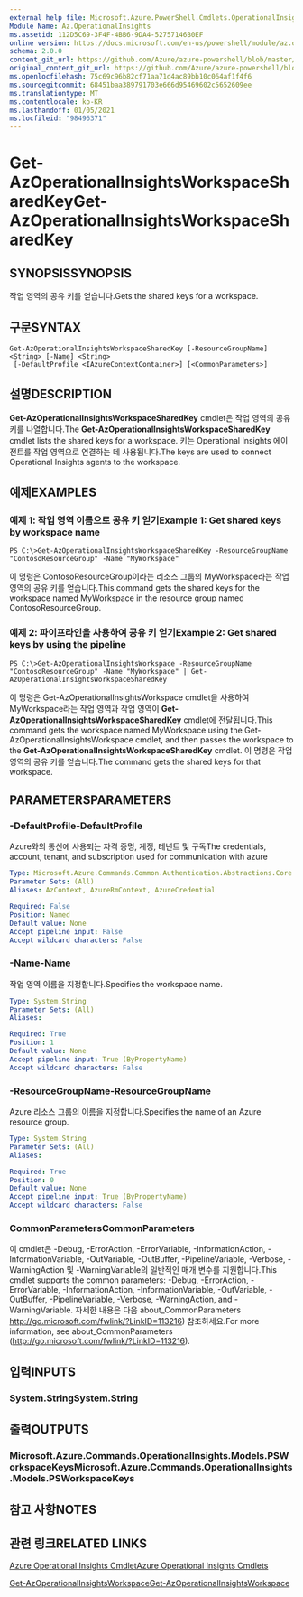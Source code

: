 ```yaml
---
external help file: Microsoft.Azure.PowerShell.Cmdlets.OperationalInsights.dll-Help.xml
Module Name: Az.OperationalInsights
ms.assetid: 112D5C69-3F4F-4BB6-9DA4-52757146B0EF
online version: https://docs.microsoft.com/en-us/powershell/module/az.operationalinsights/get-azoperationalinsightsworkspacesharedkey
schema: 2.0.0
content_git_url: https://github.com/Azure/azure-powershell/blob/master/src/OperationalInsights/OperationalInsights/help/Get-AzOperationalInsightsWorkspaceSharedKey.md
original_content_git_url: https://github.com/Azure/azure-powershell/blob/master/src/OperationalInsights/OperationalInsights/help/Get-AzOperationalInsightsWorkspaceSharedKey.md
ms.openlocfilehash: 75c69c96b82cf71aa71d4ac89bb10c064af1f4f6
ms.sourcegitcommit: 68451baa389791703e666d95469602c5652609ee
ms.translationtype: MT
ms.contentlocale: ko-KR
ms.lasthandoff: 01/05/2021
ms.locfileid: "98496371"
---
```

# <span data-ttu-id="44d2f-101">Get-AzOperationalInsightsWorkspaceSharedKey</span><span class="sxs-lookup"><span data-stu-id="44d2f-101">Get-AzOperationalInsightsWorkspaceSharedKey</span></span>

## <span data-ttu-id="44d2f-102">SYNOPSIS</span><span class="sxs-lookup"><span data-stu-id="44d2f-102">SYNOPSIS</span></span>
<span data-ttu-id="44d2f-103">작업 영역의 공유 키를 얻습니다.</span><span class="sxs-lookup"><span data-stu-id="44d2f-103">Gets the shared keys for a workspace.</span></span>

## <span data-ttu-id="44d2f-104">구문</span><span class="sxs-lookup"><span data-stu-id="44d2f-104">SYNTAX</span></span>

```
Get-AzOperationalInsightsWorkspaceSharedKey [-ResourceGroupName] <String> [-Name] <String>
 [-DefaultProfile <IAzureContextContainer>] [<CommonParameters>]
```

## <span data-ttu-id="44d2f-105">설명</span><span class="sxs-lookup"><span data-stu-id="44d2f-105">DESCRIPTION</span></span>
<span data-ttu-id="44d2f-106">**Get-AzOperationalInsightsWorkspaceSharedKey** cmdlet은 작업 영역의 공유 키를 나열합니다.</span><span class="sxs-lookup"><span data-stu-id="44d2f-106">The **Get-AzOperationalInsightsWorkspaceSharedKey** cmdlet lists the shared keys for a workspace.</span></span>
<span data-ttu-id="44d2f-107">키는 Operational Insights 에이전트를 작업 영역으로 연결하는 데 사용됩니다.</span><span class="sxs-lookup"><span data-stu-id="44d2f-107">The keys are used to connect Operational Insights agents to the workspace.</span></span>

## <span data-ttu-id="44d2f-108">예제</span><span class="sxs-lookup"><span data-stu-id="44d2f-108">EXAMPLES</span></span>

### <span data-ttu-id="44d2f-109">예제 1: 작업 영역 이름으로 공유 키 얻기</span><span class="sxs-lookup"><span data-stu-id="44d2f-109">Example 1: Get shared keys by workspace name</span></span>
```
PS C:\>Get-AzOperationalInsightsWorkspaceSharedKey -ResourceGroupName "ContosoResourceGroup" -Name "MyWorkspace"
```

<span data-ttu-id="44d2f-110">이 명령은 ContosoResourceGroup이라는 리소스 그룹의 MyWorkspace라는 작업 영역의 공유 키를 얻습니다.</span><span class="sxs-lookup"><span data-stu-id="44d2f-110">This command gets the shared keys for the workspace named MyWorkspace in the resource group named ContosoResourceGroup.</span></span>

### <span data-ttu-id="44d2f-111">예제 2: 파이프라인을 사용하여 공유 키 얻기</span><span class="sxs-lookup"><span data-stu-id="44d2f-111">Example 2: Get shared keys by using the pipeline</span></span>
```
PS C:\>Get-AzOperationalInsightsWorkspace -ResourceGroupName "ContosoResourceGroup" -Name "MyWorkspace" | Get-AzOperationalInsightsWorkspaceSharedKey
```

<span data-ttu-id="44d2f-112">이 명령은 Get-AzOperationalInsightsWorkspace cmdlet을 사용하여 MyWorkspace라는 작업 영역과 작업 영역이 **Get-AzOperationalInsightsWorkspaceSharedKey** cmdlet에 전달됩니다.</span><span class="sxs-lookup"><span data-stu-id="44d2f-112">This command gets the workspace named MyWorkspace using the Get-AzOperationalInsightsWorkspace cmdlet, and then passes the workspace to the **Get-AzOperationalInsightsWorkspaceSharedKey** cmdlet.</span></span>
<span data-ttu-id="44d2f-113">이 명령은 작업 영역의 공유 키를 얻습니다.</span><span class="sxs-lookup"><span data-stu-id="44d2f-113">The command gets the shared keys for that workspace.</span></span>

## <span data-ttu-id="44d2f-114">PARAMETERS</span><span class="sxs-lookup"><span data-stu-id="44d2f-114">PARAMETERS</span></span>

### <span data-ttu-id="44d2f-115">-DefaultProfile</span><span class="sxs-lookup"><span data-stu-id="44d2f-115">-DefaultProfile</span></span>
<span data-ttu-id="44d2f-116">Azure와의 통신에 사용되는 자격 증명, 계정, 테넌트 및 구독</span><span class="sxs-lookup"><span data-stu-id="44d2f-116">The credentials, account, tenant, and subscription used for communication with azure</span></span>

```yaml
Type: Microsoft.Azure.Commands.Common.Authentication.Abstractions.Core.IAzureContextContainer
Parameter Sets: (All)
Aliases: AzContext, AzureRmContext, AzureCredential

Required: False
Position: Named
Default value: None
Accept pipeline input: False
Accept wildcard characters: False
```

### <span data-ttu-id="44d2f-117">-Name</span><span class="sxs-lookup"><span data-stu-id="44d2f-117">-Name</span></span>
<span data-ttu-id="44d2f-118">작업 영역 이름을 지정합니다.</span><span class="sxs-lookup"><span data-stu-id="44d2f-118">Specifies the workspace name.</span></span>

```yaml
Type: System.String
Parameter Sets: (All)
Aliases:

Required: True
Position: 1
Default value: None
Accept pipeline input: True (ByPropertyName)
Accept wildcard characters: False
```

### <span data-ttu-id="44d2f-119">-ResourceGroupName</span><span class="sxs-lookup"><span data-stu-id="44d2f-119">-ResourceGroupName</span></span>
<span data-ttu-id="44d2f-120">Azure 리소스 그룹의 이름을 지정합니다.</span><span class="sxs-lookup"><span data-stu-id="44d2f-120">Specifies the name of an Azure resource group.</span></span>

```yaml
Type: System.String
Parameter Sets: (All)
Aliases:

Required: True
Position: 0
Default value: None
Accept pipeline input: True (ByPropertyName)
Accept wildcard characters: False
```

### <span data-ttu-id="44d2f-121">CommonParameters</span><span class="sxs-lookup"><span data-stu-id="44d2f-121">CommonParameters</span></span>
<span data-ttu-id="44d2f-122">이 cmdlet은 -Debug, -ErrorAction, -ErrorVariable, -InformationAction, -InformationVariable, -OutVariable, -OutBuffer, -PipelineVariable, -Verbose, -WarningAction 및 -WarningVariable의 일반적인 매개 변수를 지원합니다.</span><span class="sxs-lookup"><span data-stu-id="44d2f-122">This cmdlet supports the common parameters: -Debug, -ErrorAction, -ErrorVariable, -InformationAction, -InformationVariable, -OutVariable, -OutBuffer, -PipelineVariable, -Verbose, -WarningAction, and -WarningVariable.</span></span> <span data-ttu-id="44d2f-123">자세한 내용은 다음 about_CommonParameters http://go.microsoft.com/fwlink/?LinkID=113216) 참조하세요.</span><span class="sxs-lookup"><span data-stu-id="44d2f-123">For more information, see about_CommonParameters (http://go.microsoft.com/fwlink/?LinkID=113216).</span></span>

## <span data-ttu-id="44d2f-124">입력</span><span class="sxs-lookup"><span data-stu-id="44d2f-124">INPUTS</span></span>

### <span data-ttu-id="44d2f-125">System.String</span><span class="sxs-lookup"><span data-stu-id="44d2f-125">System.String</span></span>

## <span data-ttu-id="44d2f-126">출력</span><span class="sxs-lookup"><span data-stu-id="44d2f-126">OUTPUTS</span></span>

### <span data-ttu-id="44d2f-127">Microsoft.Azure.Commands.OperationalInsights.Models.PSWorkspaceKeys</span><span class="sxs-lookup"><span data-stu-id="44d2f-127">Microsoft.Azure.Commands.OperationalInsights.Models.PSWorkspaceKeys</span></span>

## <span data-ttu-id="44d2f-128">참고 사항</span><span class="sxs-lookup"><span data-stu-id="44d2f-128">NOTES</span></span>

## <span data-ttu-id="44d2f-129">관련 링크</span><span class="sxs-lookup"><span data-stu-id="44d2f-129">RELATED LINKS</span></span>

[<span data-ttu-id="44d2f-130">Azure Operational Insights Cmdlet</span><span class="sxs-lookup"><span data-stu-id="44d2f-130">Azure Operational Insights Cmdlets</span></span>](./Az.OperationalInsights.md)

[<span data-ttu-id="44d2f-131">Get-AzOperationalInsightsWorkspace</span><span class="sxs-lookup"><span data-stu-id="44d2f-131">Get-AzOperationalInsightsWorkspace</span></span>](./Get-AzOperationalInsightsWorkspace.md)


